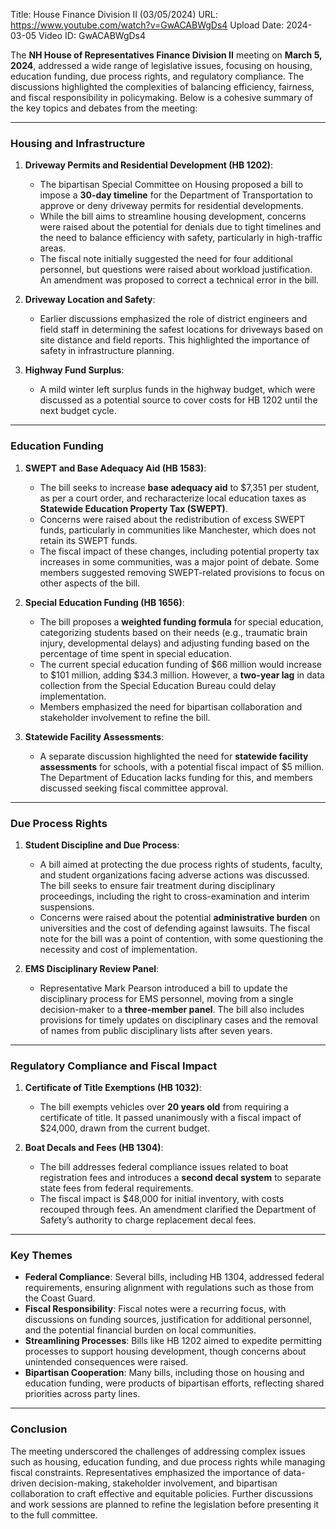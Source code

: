 Title: House Finance Division II (03/05/2024)
URL: https://www.youtube.com/watch?v=GwACABWgDs4
Upload Date: 2024-03-05
Video ID: GwACABWgDs4

The **NH House of Representatives Finance Division II** meeting on **March 5, 2024**, addressed a wide range of legislative issues, focusing on housing, education funding, due process rights, and regulatory compliance. The discussions highlighted the complexities of balancing efficiency, fairness, and fiscal responsibility in policymaking. Below is a cohesive summary of the key topics and debates from the meeting:

---

### **Housing and Infrastructure**
1. **Driveway Permits and Residential Development (HB 1202)**:
   - The bipartisan Special Committee on Housing proposed a bill to impose a **30-day timeline** for the Department of Transportation to approve or deny driveway permits for residential developments. 
   - While the bill aims to streamline housing development, concerns were raised about the potential for denials due to tight timelines and the need to balance efficiency with safety, particularly in high-traffic areas.
   - The fiscal note initially suggested the need for four additional personnel, but questions were raised about workload justification. An amendment was proposed to correct a technical error in the bill.

2. **Driveway Location and Safety**:
   - Earlier discussions emphasized the role of district engineers and field staff in determining the safest locations for driveways based on site distance and field reports. This highlighted the importance of safety in infrastructure planning.

3. **Highway Fund Surplus**:
   - A mild winter left surplus funds in the highway budget, which were discussed as a potential source to cover costs for HB 1202 until the next budget cycle.

---

### **Education Funding**
1. **SWEPT and Base Adequacy Aid (HB 1583)**:
   - The bill seeks to increase **base adequacy aid** to $7,351 per student, as per a court order, and recharacterize local education taxes as **Statewide Education Property Tax (SWEPT)**. 
   - Concerns were raised about the redistribution of excess SWEPT funds, particularly in communities like Manchester, which does not retain its SWEPT funds. 
   - The fiscal impact of these changes, including potential property tax increases in some communities, was a major point of debate. Some members suggested removing SWEPT-related provisions to focus on other aspects of the bill.

2. **Special Education Funding (HB 1656)**:
   - The bill proposes a **weighted funding formula** for special education, categorizing students based on their needs (e.g., traumatic brain injury, developmental delays) and adjusting funding based on the percentage of time spent in special education.
   - The current special education funding of $66 million would increase to $101 million, adding $34.3 million. However, a **two-year lag** in data collection from the Special Education Bureau could delay implementation.
   - Members emphasized the need for bipartisan collaboration and stakeholder involvement to refine the bill.

3. **Statewide Facility Assessments**:
   - A separate discussion highlighted the need for **statewide facility assessments** for schools, with a potential fiscal impact of $5 million. The Department of Education lacks funding for this, and members discussed seeking fiscal committee approval.

---

### **Due Process Rights**
1. **Student Discipline and Due Process**:
   - A bill aimed at protecting the due process rights of students, faculty, and student organizations facing adverse actions was discussed. The bill seeks to ensure fair treatment during disciplinary proceedings, including the right to cross-examination and interim suspensions.
   - Concerns were raised about the potential **administrative burden** on universities and the cost of defending against lawsuits. The fiscal note for the bill was a point of contention, with some questioning the necessity and cost of implementation.

2. **EMS Disciplinary Review Panel**:
   - Representative Mark Pearson introduced a bill to update the disciplinary process for EMS personnel, moving from a single decision-maker to a **three-member panel**. The bill also includes provisions for timely updates on disciplinary cases and the removal of names from public disciplinary lists after seven years.

---

### **Regulatory Compliance and Fiscal Impact**
1. **Certificate of Title Exemptions (HB 1032)**:
   - The bill exempts vehicles over **20 years old** from requiring a certificate of title. It passed unanimously with a fiscal impact of $24,000, drawn from the current budget.

2. **Boat Decals and Fees (HB 1304)**:
   - The bill addresses federal compliance issues related to boat registration fees and introduces a **second decal system** to separate state fees from federal requirements. 
   - The fiscal impact is $48,000 for initial inventory, with costs recouped through fees. An amendment clarified the Department of Safety’s authority to charge replacement decal fees.

---

### **Key Themes**
- **Federal Compliance**: Several bills, including HB 1304, addressed federal requirements, ensuring alignment with regulations such as those from the Coast Guard.
- **Fiscal Responsibility**: Fiscal notes were a recurring focus, with discussions on funding sources, justification for additional personnel, and the potential financial burden on local communities.
- **Streamlining Processes**: Bills like HB 1202 aimed to expedite permitting processes to support housing development, though concerns about unintended consequences were raised.
- **Bipartisan Cooperation**: Many bills, including those on housing and education funding, were products of bipartisan efforts, reflecting shared priorities across party lines.

---

### **Conclusion**
The meeting underscored the challenges of addressing complex issues such as housing, education funding, and due process rights while managing fiscal constraints. Representatives emphasized the importance of data-driven decision-making, stakeholder involvement, and bipartisan collaboration to craft effective and equitable policies. Further discussions and work sessions are planned to refine the legislation before presenting it to the full committee.